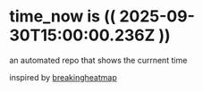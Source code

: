 # time_now is (( 2025-09-30T15:00:00.236Z ))

an automated repo that shows the currnent time

inspired by [breakingheatmap](https://github.com/breakingheatmap/breakingheatmap)